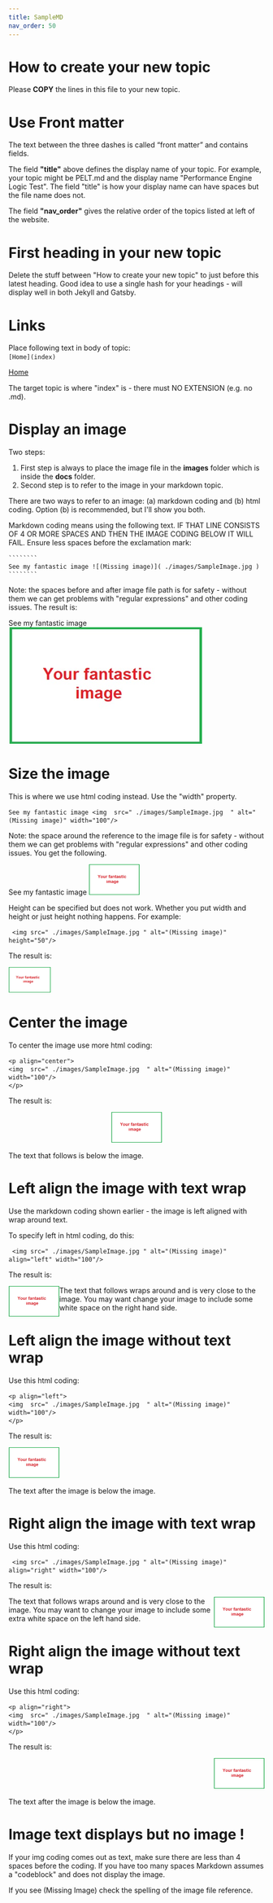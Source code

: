 ```yaml
---
title: SampleMD
nav_order: 50
---
```

# How to create your new topic
Please **COPY** the lines in this file to your new topic.  

# Use Front matter
The text between the three dashes is called “front matter” and contains fields.

The field **"title"** above defines the display name of your topic.
For example, your topic might be PELT.md and the display name "Performance Engine Logic Test". 
The field "title" is how your display name can have spaces but the file name does not.

The field **"nav_order"** gives the relative order of the topics listed at left of the website.

# First heading in your new topic
Delete the stuff between "How to create your new topic" to just before this latest heading.  Good idea to use a single hash for your headings - will display well in both Jekyll and Gatsby.


# Links 

Place following text in body of topic:  
    ````
        [Home](index)
    ````

[Home](index)

The target topic is where "index" is - there must NO EXTENSION (e.g. no .md).



# Display an image

Two steps:
1.  First step is always to place the image file in the **images** folder which is inside the **docs** folder.
1.  Second step is to refer to the image in your markdown topic.

There are two ways to refer to an image: (a) markdown coding and (b) html coding.  Option (b) is recommended, but I'll show you both.

Markdown coding means using the following text.  IF THAT LINE CONSISTS OF 4 OR MORE SPACES AND THEN THE IMAGE CODING BELOW IT WILL FAIL.  Ensure less spaces before the exclamation mark:

    ````````  
    See my fantastic image ![(Missing image)]( ./images/SampleImage.jpg )
    ````````

Note: the spaces before and after image file path is for safety - without them we can get problems with "regular expressions" and other coding issues.
The result is:

 See my fantastic image        ![(Missing image)]( ./images/SampleImage.jpg )
  

# Size the image

This is where we use html coding instead.
Use the "width" property.

    See my fantastic image <img  src=" ./images/SampleImage.jpg  " alt="(Missing image)" width="100"/>
    
Note: the space around the reference to the image file is for safety - without them we can get problems with "regular expressions" and other coding issues.
You get the following.

See my fantastic image <img src=" ./images/SampleImage.jpg  " alt="(Missing image)" width="100"/>


Height can be specified but does not work.  Whether you put width and height or just height nothing happens.  For example:

     <img src=" ./images/SampleImage.jpg " alt="(Missing image)" height="50"/>

The result is:

<img src=" ./images/SampleImage.jpg " alt="(Missing image)" height="50"/>


# Center the image

To center the image use more html coding:

    <p align="center">
    <img  src=" ./images/SampleImage.jpg  " alt="(Missing image)" width="100"/>
    </p>

 The result is:

 <p align="center">
 <img src=" ./images/SampleImage.jpg  " alt="(Missing image)" width="100"/>
 </p>

The text that follows is below the image.



# Left align the image with text wrap

Use the markdown coding shown earlier - the image is left aligned with wrap around text. 

To specify left in html coding, do this:

     <img src=" ./images/SampleImage.jpg " alt="(Missing image)" align="left" width="100"/>

 The result is:

 <img src=" ./images/SampleImage.jpg " alt="(Missing image)" align="left" width="100"/>

The text that follows wraps around and is very close to the image.  You may want change your image to include some white space on the right hand side.


# Left align the image without text wrap

Use this html coding:

    <p align="left">
    <img  src=" ./images/SampleImage.jpg  " alt="(Missing image)" width="100"/>
    </p>

 The result is:

 <p align="left">
 <img src=" ./images/SampleImage.jpg  " alt="(Missing image)" width="100"/>
 </p>

The text after the image is below the image.


# Right align the image with text wrap

Use this html coding:

     <img src=" ./images/SampleImage.jpg " alt="(Missing image)" align="right" width="100"/>

 The result is:

 <img src=" ./images/SampleImage.jpg " alt="(Missing image)" align="right" width="100"/>

The text that follows wraps around and is very close to the image.  You may want to change your image to include some extra white space on the left hand side.


# Right align the image without text wrap

Use this html coding:

    <p align="right">
    <img  src=" ./images/SampleImage.jpg  " alt="(Missing image)" width="100"/>
    </p>

 The result is:

 <p align="right">
 <img src=" ./images/SampleImage.jpg  " alt="(Missing image)" width="100"/>
 </p>

The text after the image is below the image.






# Image text displays but no image !

If your img coding comes out as text, make sure there are less than 4 spaces before the coding.  If you have too many spaces Markdown assumes a "codeblock" and does not display the image.

If you see (Missing Image) check the spelling of the image file reference.

